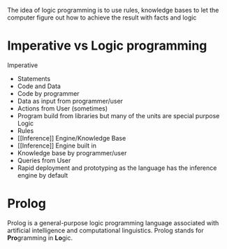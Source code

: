 The idea of logic programming is to use rules, knowledge bases to let the computer figure out how to achieve the result with facts and logic

# Imperative vs Logic programming
Imperative
- Statements
- Code and Data
- Code by programmer
- Data as input from programmer/user
- Actions from User (sometimes)
- Program build from libraries but many of the units are special purpose
Logic
- Rules
- [[Inference]] Engine/Knowledge Base
- [[Inference]] Engine built in
- Knowledge base by programmer/user
- Queries from User
- Rapid deployment and prototyping as the language has the inference engine by default
# Prolog
Prolog is a general-purpose logic programming language associated
with artificial intelligence and computational linguistics.
Prolog stands for **Pro**gramming in **Lo**gic.
